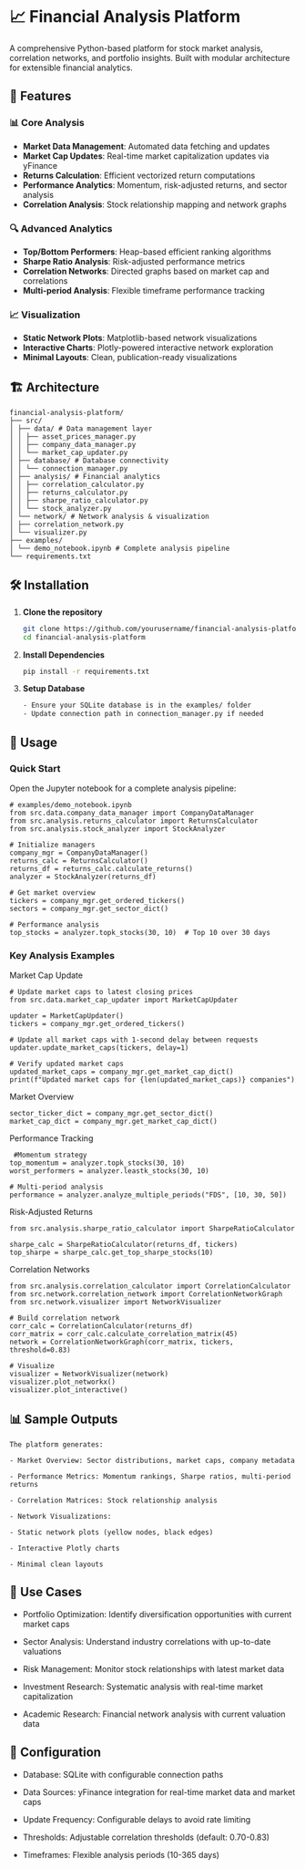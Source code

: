 # 📈 Financial Analysis Platform

A comprehensive Python-based platform for stock market analysis, correlation networks, and portfolio insights. Built with modular architecture for extensible financial analytics.

## 🚀 Features

### 📊 Core Analysis
- **Market Data Management**: Automated data fetching and updates
- **Market Cap Updates**: Real-time market capitalization updates via yFinance
- **Returns Calculation**: Efficient vectorized return computations
- **Performance Analytics**: Momentum, risk-adjusted returns, and sector analysis
- **Correlation Analysis**: Stock relationship mapping and network graphs

### 🔍 Advanced Analytics
- **Top/Bottom Performers**: Heap-based efficient ranking algorithms
- **Sharpe Ratio Analysis**: Risk-adjusted performance metrics
- **Correlation Networks**: Directed graphs based on market cap and correlations
- **Multi-period Analysis**: Flexible timeframe performance tracking

### 📈 Visualization
- **Static Network Plots**: Matplotlib-based network visualizations
- **Interactive Charts**: Plotly-powered interactive network exploration
- **Minimal Layouts**: Clean, publication-ready visualizations


## 🏗️ Architecture
```
financial-analysis-platform/
├── src/
│ ├── data/ # Data management layer
│ │ ├── asset_prices_manager.py
│ │ ├── company_data_manager.py
│ │ └── market_cap_updater.py
│ ├── database/ # Database connectivity
│ │ └── connection_manager.py
│ ├── analysis/ # Financial analytics
│ │ ├── correlation_calculator.py
│ │ ├── returns_calculator.py
│ │ ├── sharpe_ratio_calculator.py
│ │ └── stock_analyzer.py
│ └── network/ # Network analysis & visualization
│ ├── correlation_network.py
│ └── visualizer.py
├── examples/
│ └── demo_notebook.ipynb # Complete analysis pipeline
└── requirements.txt 
```

## 🛠️ Installation

1. **Clone the repository**
   ```bash
   git clone https://github.com/yourusername/financial-analysis-platform.git
   cd financial-analysis-platform
   
2. **Install Dependencies**
    ```bash
   pip install -r requirements.txt
3. **Setup Database**
    ```bash
   - Ensure your SQLite database is in the examples/ folder
   - Update connection path in connection_manager.py if needed
## 📖 Usage
   ### Quick Start
   Open the Jupyter notebook for a complete analysis pipeline:
```
# examples/demo_notebook.ipynb
from src.data.company_data_manager import CompanyDataManager
from src.analysis.returns_calculator import ReturnsCalculator
from src.analysis.stock_analyzer import StockAnalyzer

# Initialize managers
company_mgr = CompanyDataManager()
returns_calc = ReturnsCalculator()
returns_df = returns_calc.calculate_returns()
analyzer = StockAnalyzer(returns_df)

# Get market overview
tickers = company_mgr.get_ordered_tickers()
sectors = company_mgr.get_sector_dict()

# Performance analysis
top_stocks = analyzer.topk_stocks(30, 10)  # Top 10 over 30 days
```

### Key Analysis Examples
   Market Cap Update
```
# Update market caps to latest closing prices
from src.data.market_cap_updater import MarketCapUpdater

updater = MarketCapUpdater()
tickers = company_mgr.get_ordered_tickers()

# Update all market caps with 1-second delay between requests
updater.update_market_caps(tickers, delay=1)

# Verify updated market caps
updated_market_caps = company_mgr.get_market_cap_dict()
print(f"Updated market caps for {len(updated_market_caps)} companies")

```

   Market Overview
```# Sector distribution, market caps, company info
sector_ticker_dict = company_mgr.get_sector_dict()
market_cap_dict = company_mgr.get_market_cap_dict()
```
Performance Tracking

```
 #Momentum strategy
top_momentum = analyzer.topk_stocks(30, 10)
worst_performers = analyzer.leastk_stocks(30, 10)

# Multi-period analysis
performance = analyzer.analyze_multiple_periods("FDS", [10, 30, 50])
```
   Risk-Adjusted Returns
```
from src.analysis.sharpe_ratio_calculator import SharpeRatioCalculator

sharpe_calc = SharpeRatioCalculator(returns_df, tickers)
top_sharpe = sharpe_calc.get_top_sharpe_stocks(10)
```
Correlation Networks

```
from src.analysis.correlation_calculator import CorrelationCalculator
from src.network.correlation_network import CorrelationNetworkGraph
from src.network.visualizer import NetworkVisualizer

# Build correlation network
corr_calc = CorrelationCalculator(returns_df)
corr_matrix = corr_calc.calculate_correlation_matrix(45)
network = CorrelationNetworkGraph(corr_matrix, tickers, threshold=0.83)

# Visualize
visualizer = NetworkVisualizer(network)
visualizer.plot_networkx()
visualizer.plot_interactive()
```

## 📊 Sample Outputs
```
The platform generates:

- Market Overview: Sector distributions, market caps, company metadata

- Performance Metrics: Momentum rankings, Sharpe ratios, multi-period returns

- Correlation Matrices: Stock relationship analysis

- Network Visualizations:

- Static network plots (yellow nodes, black edges)

- Interactive Plotly charts

- Minimal clean layouts

```
## 🎯 Use Cases
- Portfolio Optimization: Identify diversification opportunities with current market caps

- Sector Analysis: Understand industry correlations with up-to-date valuations

- Risk Management: Monitor stock relationships with latest market data

- Investment Research: Systematic analysis with real-time market capitalization

- Academic Research: Financial network analysis with current valuation data

## 🔧 Configuration
- Database: SQLite with configurable connection paths

- Data Sources: yFinance integration for real-time market data and market caps

- Update Frequency: Configurable delays to avoid rate limiting

- Thresholds: Adjustable correlation thresholds (default: 0.70-0.83)

- Timeframes: Flexible analysis periods (10-365 days)


